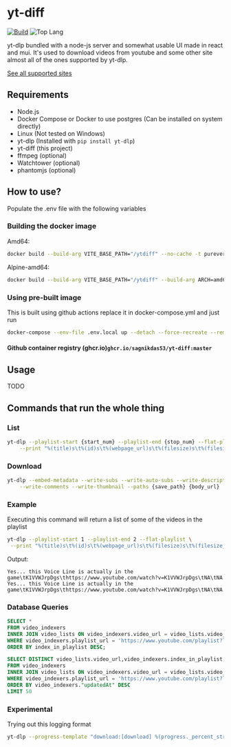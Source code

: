 # yt-diff

[![Build](https://github.com/sagniKdas53/yt-diff/actions/workflows/docker-image.yml/badge.svg)](https://github.com/sagniKdas53/yt-diff/actions/workflows/docker-image.yml)
![Top Lang](https://img.shields.io/github/languages/top/sagniKdas53/yt-diff)

yt-dlp bundled with a node-js server and somewhat usable UI made in react and mui. It's used to download videos from youtube and some other site almost all of the ones supported by yt-dlp.

[See all supported sites](https://github.com/yt-dlp/yt-dlp/blob/master/supportedsites.md)

## Requirements

- Node.js
- Docker Compose or Docker to use postgres (Can be installed on system directly)
- Linux (Not tested on Windows)
- yt-dlp (Installed with `pip install yt-dlp`)
- yt-diff (this project)
- ffmpeg (optional)
- Watchtower (optional)
- phantomjs (optional)

## How to use?

Populate the .env file with the following variables

### Building the docker image

Amd64:

```bash
docker build --build-arg VITE_BASE_PATH="/ytdiff" --no-cache -t purevert/yt-diff:amd64 .
```

Alpine-amd64:

```bash
docker build --build-arg VITE_BASE_PATH="/ytdiff" --build-arg ARCH=amd64 --file Dockerfile.alpine  --no-cache -t purevert/yt-diff:amd64-alpine .
```

### Using pre-built image

This is built using github actions replace it in docker-compose.yml and just run

```bash
docker-compose --env-file .env.local up --detach --force-recreate --remove-orphans --renew-anon-volumes
```

#### Github container registry (ghcr.io)`ghcr.io/sagnikdas53/yt-diff:master`

## Usage

TODO

## Commands that run the whole thing

### List

```bash
yt-dlp --playlist-start {start_num} --playlist-end {stop_num} --flat-playlist \
    --print "%(title)s\t%(id)s\t%(webpage_url)s\t%(filesize)s\t%(filesize_approx)s" {body_url}
```

### Download

```bash
yt-dlp --embed-metadata --write-subs --write-auto-subs --write-description \
    --write-comments --write-thumbnail --paths {save_path} {body_url}
```

### Example

Executing this command will return a list of some of the videos in the playlist

```bash
yt-dlp --playlist-start 1 --playlist-end 2 --flat-playlist \
 --print "%(title)s\t%(id)s\t%(webpage_url)s\t%(filesize)s\t%(filesize_approx)s" https://www.youtube.com/playlist?list=PL4Oo6H2hGqj0YkYoOLFmrbhsVWfAjCLZw
```

Output:

```log
Yes... this Voice Line is actually in the game\tK1VVWJrpDgs\thttps://www.youtube.com/watch?v=K1VVWJrpDgs\tNA\tNA
Yes... this Voice Line is actually in the game\tK1VVWJrpDgs\thttps://www.youtube.com/watch?v=K1VVWJrpDgs\tNA\tNA
```

### Database Queries

```sql
SELECT *
FROM video_indexers
INNER JOIN video_lists ON video_indexers.video_url = video_lists.video_url
WHERE video_indexers.playlist_url = 'https://www.youtube.com/playlist?list=PL4Oo6H2hGqj3qXOV_XHT_FVR-e0gvkhtJ'
ORDER BY index_in_playlist DESC;
```

```sql
SELECT DISTINCT video_lists.video_url,video_indexers.index_in_playlist,video_lists.title,video_indexers."createdAt",video_indexers."updatedAt"
FROM video_indexers
INNER JOIN video_lists ON video_indexers.video_url = video_lists.video_url
WHERE video_indexers.playlist_url = 'https://www.youtube.com/playlist?list=PLyIwTNqpN_9ZKZoQ8XzADGtbuVtbsTCjH'
ORDER BY video_indexers."updatedAt" DESC
LIMIT 50
```

### Experimental

Trying out this logging format

```bash
yt-dlp --progress-template "download:[download] %(progress._percent_str)s of %(progress._total_bytes_str)s at %(progress._speed_str)s ETA %(progress._eta_str)s" https://www.youtube.com/watch?v=K1VVWJrpDgs
```
